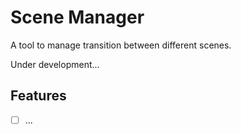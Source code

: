 # Scene Manager

A tool to manage transition between different scenes.

Under development...

## Features

* [ ] ...